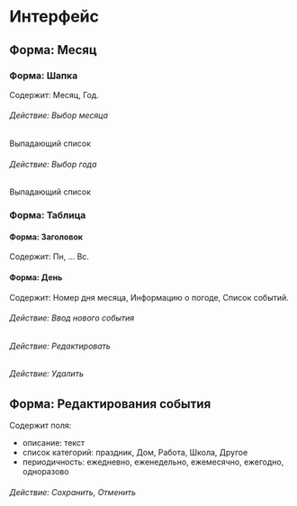 # Интерфейс

## Форма: Месяц

### Форма: Шапка
Содержит: Месяц, Год.
###### Действие: Выбор месяца
Выпадающий список
 

###### Действие: Выбор года
Выпадающий список


### Форма: Таблица
#### Форма: Заголовок
Содержит: Пн, ... Вс.
#### Форма: День
Содержит: Номер дня месяца, Информацию о погоде, Список событий. 

###### Действие: Ввод нового события
###### Действие: Редактировать
###### Действие: Удалить


## Форма: Редактирования события
Содержит поля: 
* описание: текст
* список категорий: праздник, Дом, Работа, Школа, Другое
* периодичность: ежедневно, еженедельно, ежемесячно, ежегодно, одноразово
###### Действие: Сохранить, Отменить




